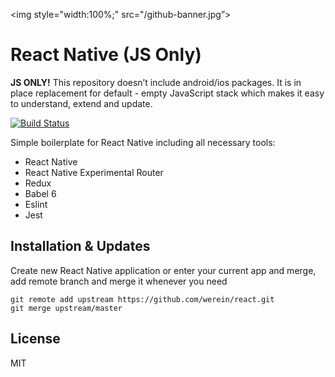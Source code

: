 <img style="width:100%;" src="/github-banner.jpg”>

# React Native (JS Only)

__JS ONLY!__ This repository doesn’t include android/ios packages. It is in place replacement for default - empty JavaScript stack which makes it easy to understand, extend and update.

[![Build Status](https://travis-ci.org/werein/react-native.svg)](https://travis-ci.org/werein/react-native)

Simple boilerplate for React Native including all necessary tools:

* React Native
* React Native Experimental Router
* Redux
* Babel 6
* Eslint
* Jest

## Installation & Updates
Create new React Native application or enter your current app and merge, add remote branch and merge it whenever you need

```
git remote add upstream https://github.com/werein/react.git
git merge upstream/master
```

## License
MIT